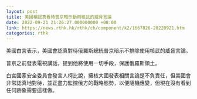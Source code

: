 ```yaml
---
layout: post
title: 美國稱認真看待普京暗示動用核武的威脅言論
date: 2022-09-21 21:26:27.000000000 +08:00
link: https://news.rthk.hk/rthk/ch/component/k2/1667826-20220921.htm
categories: rthk
---
```


美國白宮表示，美國會認真對待俄羅斯總統普京暗示不排除使用核武的威脅言論。

普京之前發表電視講話，提到他將使用一切手段，保護俄羅斯領土。

白宮國家安全委員會發言人柯比說，擁核大國發表相關言論是不負責任，但美國會非常認真地對待，並正盡力監控俄方的戰略態勢，以便隨機應變，但現在沒有看到任何跡象需要這樣做。
